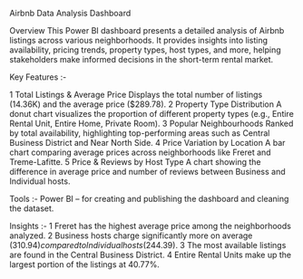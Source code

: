 Airbnb Data Analysis Dashboard

Overview
This Power BI dashboard presents a detailed analysis of Airbnb listings across various neighborhoods. It provides insights into listing availability, pricing trends, property types, host types, and more, helping stakeholders make informed decisions in the short-term rental market.

Key Features :-

1 Total Listings & Average Price
  Displays the total number of listings (14.36K) and the average price ($289.78).
2 Property Type Distribution
  A donut chart visualizes the proportion of different property types (e.g., Entire Rental Unit, Entire Home, Private Room).
3 Popular Neighbourhoods
  Ranked by total availability, highlighting top-performing areas such as Central Business District and Near North Side.
4 Price Variation by Location
  A bar chart comparing average prices across neighborhoods like Freret and Treme-Lafitte.
5 Price & Reviews by Host Type
  A chart showing the difference in average price and number of reviews between Business and Individual hosts.

Tools :-
Power BI  – for creating and publishing the dashboard and cleaning the dataset.

Insights  :-
1 Freret has the highest average price among the neighborhoods analyzed.
2 Business hosts charge significantly more on average ($310.94) compared to Individual hosts ($244.39).
3 The most available listings are found in the Central Business District.
4 Entire Rental Units make up the largest portion of the listings at 40.77%.
